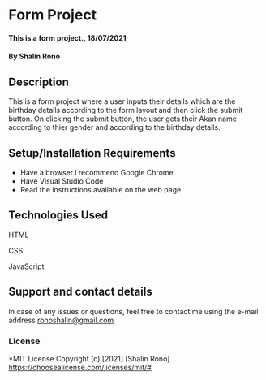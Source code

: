  # Form Project
#### This is a form project., 18/07/2021
#### By **Shalin Rono**
## Description
This is a form project where a user inputs their details which are the birthday details according to the form layout and then click the submit button. On clicking the submit button, the user gets their Akan name according to thier gender and according to the birthday details.
## Setup/Installation Requirements
* Have a browser.I recommend Google Chrome
* Have Visual Studio Code
* Read the instructions available on the web page
## Technologies Used

HTML

CSS

JavaScript

## Support and contact details
In case of any issues or questions, feel free to contact me using the e-mail address ronoshalin@gmail.com
### License
*MIT License
Copyright (c) [2021] [Shalin Rono]
https://choosealicense.com/licenses/mit/#